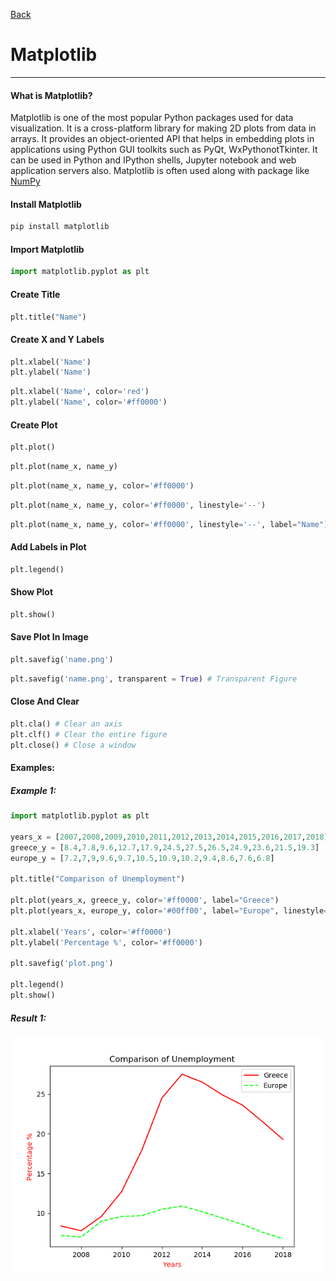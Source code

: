 [Back](../extends_libraries.md)

# Matplotlib
---

#### What is Matplotlib?
Matplotlib is one of the most popular Python packages used for data visualization. It is a cross-platform library for making 2D plots from data in arrays. It provides an object-oriented API that helps in embedding plots in applications using Python GUI toolkits such as PyQt, WxPythonotTkinter. It can be used in Python and IPython shells, Jupyter notebook and web application servers also.
Matplotlib is often used along with package  like [NumPy](numpy.md)

#### Install Matplotlib 
```python
pip install matplotlib
```

#### Import Matplotlib
```python
import matplotlib.pyplot as plt
```

#### Create Title
```python
plt.title("Name")
```

#### Create X and Y Labels
```python
plt.xlabel('Name')
plt.ylabel('Name')
```
```python
plt.xlabel('Name', color='red')
plt.ylabel('Name', color='#ff0000')
```

#### Create Plot
```python
plt.plot()
```
```python
plt.plot(name_x, name_y)
```
```python
plt.plot(name_x, name_y, color='#ff0000')
```
```python
plt.plot(name_x, name_y, color='#ff0000', linestyle='--')
```
```python
plt.plot(name_x, name_y, color='#ff0000', linestyle='--', label="Name")
```

#### Add Labels in Plot
```python
plt.legend()
```

#### Show Plot
```python
plt.show()
```

#### Save Plot In Image
```python
plt.savefig('name.png')
```
```python
plt.savefig('name.png', transparent = True) # Transparent Figure
```

#### Close And Clear
```python
plt.cla() # Clear an axis
plt.clf() # Clear the entire figure
plt.close() # Close a window
```

#### Examples:

##### Example 1:
```python
import matplotlib.pyplot as plt

years_x = [2007,2008,2009,2010,2011,2012,2013,2014,2015,2016,2017,2018]
greece_y = [8.4,7.8,9.6,12.7,17.9,24.5,27.5,26.5,24.9,23.6,21.5,19.3]
europe_y = [7.2,7,9,9.6,9.7,10.5,10.9,10.2,9.4,8.6,7.6,6.8]

plt.title("Comparison of Unemployment")

plt.plot(years_x, greece_y, color='#ff0000', label="Greece")
plt.plot(years_x, europe_y, color='#00ff00', label="Europe", linestyle='--')

plt.xlabel('Years', color='#ff0000')
plt.ylabel('Percentage %', color='#ff0000')

plt.savefig('plot.png')

plt.legend()
plt.show()
```
##### Result 1:
![](matplotlib_example_1.png)
```python

```